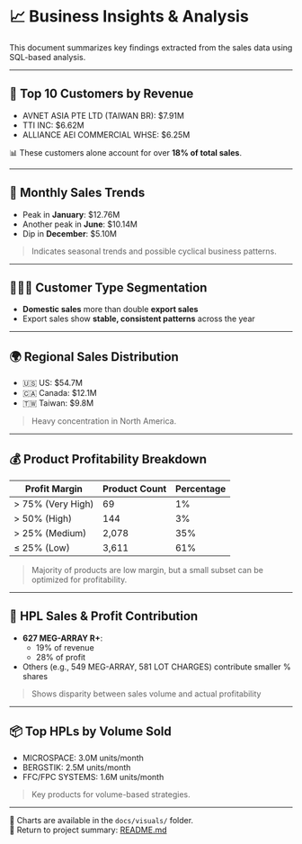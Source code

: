 # 📈 Business Insights & Analysis

This document summarizes key findings extracted from the sales data using SQL-based analysis.

---

## 🏅 Top 10 Customers by Revenue

- AVNET ASIA PTE LTD (TAIWAN BR): $7.91M  
- TTI INC: $6.62M  
- ALLIANCE AEI COMMERCIAL WHSE: $6.25M  

📊 These customers alone account for over **18% of total sales**.

---

## 📅 Monthly Sales Trends

- Peak in **January**: $12.76M  
- Another peak in **June**: $10.14M  
- Dip in **December**: $5.10M  

> Indicates seasonal trends and possible cyclical business patterns.

---

## 🧑‍🤝‍🧑 Customer Type Segmentation

- **Domestic sales** more than double **export sales**
- Export sales show **stable, consistent patterns** across the year

---

## 🌍 Regional Sales Distribution

- 🇺🇸 US: $54.7M  
- 🇨🇦 Canada: $12.1M  
- 🇹🇼 Taiwan: $9.8M  

> Heavy concentration in North America.

---

## 💰 Product Profitability Breakdown

| Profit Margin        | Product Count | Percentage |
|----------------------|----------------|------------|
| > 75% (Very High)    | 69             | 1%         |
| > 50% (High)         | 144            | 3%         |
| > 25% (Medium)       | 2,078          | 35%        |
| ≤ 25% (Low)          | 3,611          | 61%        |

> Majority of products are low margin, but a small subset can be optimized for profitability.

---

## 🔢 HPL Sales & Profit Contribution

- **627 MEG-ARRAY R+**:
  - 19% of revenue
  - 28% of profit  
- Others (e.g., 549 MEG-ARRAY, 581 LOT CHARGES) contribute smaller % shares

> Shows disparity between sales volume and actual profitability

---

## 📦 Top HPLs by Volume Sold

- MICROSPACE: 3.0M units/month  
- BERGSTIK: 2.5M units/month  
- FFC/FPC SYSTEMS: 1.6M units/month  

> Key products for volume-based strategies.

---

📌 Charts are available in the `docs/visuals/` folder.  
📌 Return to project summary: [README.md](../README.md)
